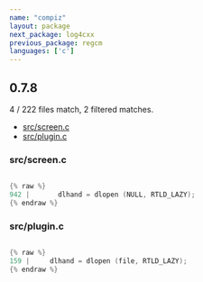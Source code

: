 ```yaml
---
name: "compiz"
layout: package
next_package: log4cxx
previous_package: regcm
languages: ['c']
---
```

## 0.7.8
4 / 222 files match, 2 filtered matches.

 - [src/screen.c](#srcscreenc)
 - [src/plugin.c](#srcpluginc)

### src/screen.c

```c

{% raw %}
942 | 	    dlhand = dlopen (NULL, RTLD_LAZY);
{% endraw %}

```
### src/plugin.c

```c

{% raw %}
159 |     dlhand = dlopen (file, RTLD_LAZY);
{% endraw %}

```